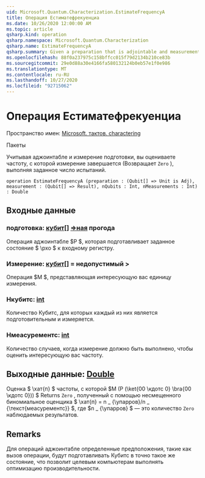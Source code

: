 ```yaml
---
uid: Microsoft.Quantum.Characterization.EstimateFrequencyA
title: Операция Естиматефрекуенциа
ms.date: 10/26/2020 12:00:00 AM
ms.topic: article
qsharp.kind: operation
qsharp.namespace: Microsoft.Quantum.Characterization
qsharp.name: EstimateFrequencyA
qsharp.summary: Given a preparation that is adjointable and measurement, estimates the frequency with which that measurement succeeds (returns `Zero`) by performing a given number of trials.
ms.openlocfilehash: 88f0a237975c158bffcc015f79d2134b210ce83b
ms.sourcegitcommit: 29e0d88a30e4166fa580132124b0eb57e1f0e986
ms.translationtype: MT
ms.contentlocale: ru-RU
ms.lasthandoff: 10/27/2020
ms.locfileid: "92715062"
---
```

# <a name="estimatefrequencya-operation"></a>Операция Естиматефрекуенциа

Пространство имен: [Microsoft. тактов. charactering](xref:Microsoft.Quantum.Characterization)

Пакеты [](https://nuget.org/packages/)


Учитывая аджоинтабле и измерение подготовки, вы оцениваете частоту, с которой измерение завершается (Возвращает `Zero` ), выполняя заданное число испытаний.

```qsharp
operation EstimateFrequencyA (preparation : (Qubit[] => Unit is Adj), measurement : (Qubit[] => Result), nQubits : Int, nMeasurements : Int) : Double
```


## <a name="input"></a>Входные данные

### <a name="preparation--qubit--unit-adj"></a>подготовка: [кубит](xref:microsoft.quantum.lang-ref.qubit)[] [=>ная](xref:microsoft.quantum.lang-ref.unit) прогода

Операция аджоинтабле $P $, которая подготавливает заданное состояние $ \рхо $ к входному регистру.


### <a name="measurement--qubit--__invalidresult__"></a>Измерение: [кубит](xref:microsoft.quantum.lang-ref.qubit)[] = __недопустимый <Result>__ > 

Операция $M $, представляющая интересующую вас единицу измерения.


### <a name="nqubits--int"></a>Нкубитс: [int](xref:microsoft.quantum.lang-ref.int)

Количество Кубитс, для которых каждый из них является подготовительным и измеряется.


### <a name="nmeasurements--int"></a>Нмеасурементс: [int](xref:microsoft.quantum.lang-ref.int)

Количество случаев, когда измерение должно быть выполнено, чтобы оценить интересующую вас частоту.



## <a name="output--double"></a>Выходные данные: [Double](xref:microsoft.quantum.lang-ref.double)

Оценка $ \хат{п} $ частоты, с которой $M (P (\ket{00 \кдотс 0} \bra{00 \кдотс 0})) $ Returns `Zero` , полученный с помощью несмещенного биномиальное оценщика $ \хат{п} = n \_ {\упарров}/n \_ {\текст{меасурементс}} $, где $n \_ {\упарров} $ — это количество `Zero` наблюдаемых результатов.

## <a name="remarks"></a>Remarks

Для операций аджоинтабле определенные предположения, такие как вызов операции, будут подготавливать Кубитс в точно такое же состояние, что позволит целевым компьютерам выполнять оптимизацию производительности.